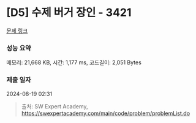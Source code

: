 # [D5] 수제 버거 장인 - 3421 

[문제 링크](https://swexpertacademy.com/main/code/problem/problemDetail.do?contestProbId=AWErcQmKy6kDFAXi) 

### 성능 요약

메모리: 21,668 KB, 시간: 1,177 ms, 코드길이: 2,051 Bytes

### 제출 일자

2024-08-19 02:31



> 출처: SW Expert Academy, https://swexpertacademy.com/main/code/problem/problemList.do